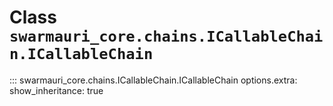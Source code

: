# Class `swarmauri_core.chains.ICallableChain.ICallableChain`

::: swarmauri_core.chains.ICallableChain.ICallableChain
    options.extra:
      show_inheritance: true

